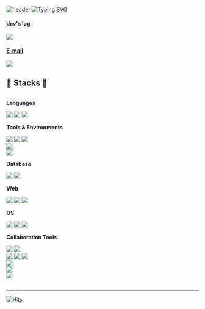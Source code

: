  ![header](https://capsule-render.vercel.app/api?type=waving&color=BDD7F3)
[![Typing SVG](https://readme-typing-svg.demolab.com?font=Alkatra&weight=500&size=45&duration=3500&pause=3&color=6994CDEE&center=false&vCenter=false&multiline=true&repeat=true&width=1000&height=100&lines=Welcome+to+YeSeul's+GitHub!👋)](https://git.io/typing-svg)

<div align="left"> 


#### dev's log
<a href="https://velog.io/@yesue" target="_blank"><img src="https://img.shields.io/badge/Velog-20c997?style=flat&logo=Vimeo&logoColor=white"/>

#### E-mail
<a href="mailto:ysbsjh2464@gmail.com" target="_blank"><img src="https://img.shields.io/badge/ysbsjh2464@gmail.com-EA4335?style=flat&logo=Gmail&logoColor=white"/></a>


## 🔨 Stacks 🔨
<div style="display:flex; flex-direction:column; align-items:flex-start;">
    <!-- Languages -->
    <p><strong>Languages</strong></p>
    <div>
     <img src="https://img.shields.io/badge/Java-ED8B00?style=flat-square&logo=openjdk&logoColor=white"> 
     <img src="https://img.shields.io/badge/Kotlin-7F52FF?style=flat-square&logo=Kotlin&logoColor=white"> 
     <img src="https://img.shields.io/badge/C-A8B9CC?style=flat-square&logo=C&logoColor=white"> 
    </div>
    <!-- Tools & Environments -->
    <p><strong>Tools & Environments</strong></p>
    <div>
     <img src="https://img.shields.io/badge/Android Studio-3DDC84?style=flat-square&logo=Android Studio&logoColor=white"> 
     <img src="https://img.shields.io/badge/Gradle-02303A?style=flat-square&logo=Gradle&logoColor=white"> 
     <img src="https://img.shields.io/badge/Jetpack Compose-4285F4?style=flat-square&logo=Jetpack Compose&logoColor=white">
    </div>
 <img src="https://img.shields.io/badge/IntelliJ IDEA-000000?style=flat-square&logo=IntelliJ IDEA&logoColor=white"> 
  <img src="https://img.shields.io/badge/Visual Studio Code-007ACC?style=flat-square&logo=Visual Studio Code&logoColor=white"> 
    <!-- Database -->
    <p><strong>Database</strong></p>
    <div>
        <img src="https://img.shields.io/badge/mysql-4479A1?style=flat-square&logo=mysql&logoColor=white"> 
        <img src="https://img.shields.io/badge/firebase-FFCA28?style=flat-square&logo=firebase&logoColor=white">
    </div>
    <!-- Web -->
    <p><strong>Web</strong></p>
    <div>
     <img src="https://img.shields.io/badge/html5-E34F26?style=flat-square&logo=html5&logoColor=white"> 
     <img src="https://img.shields.io/badge/css-1572B6?style=flat-square&logo=css3&logoColor=white"> 
     <img src="https://img.shields.io/badge/javascript-F7DF1E?style=flat-square&logo=javascript&logoColor=white"> 
    </div>
    <!-- OS -->
    <p><strong>OS</strong></p>
    <div>
        <img src="https://img.shields.io/badge/linux-FCC624?style=flat-square&logo=linux&logoColor=black"> 
        <img src="https://img.shields.io/badge/Windows-0078D4?style=flat-square&logo=Windows&logoColor=black">  
        <img src="https://img.shields.io/badge/macOS-000000?style=flat-square&logo=macOS&logoColor=white">  
    </div>
    <!-- Collaboration Tools -->
    <p><strong>Collaboration Tools</strong></p>
    <div>
     <img src="https://img.shields.io/badge/GitHub-181717?style=flat-square&logo=GitHub&logoColor=white"> 
     <img src="https://img.shields.io/badge/Git-F05032?style=flat-square&logo=Git&logoColor=white"> 
     <br>
     <img src="https://img.shields.io/badge/Confluence-172B4D?style=flat-square&logo=Confluence&logoColor=white"> 
     <img src="https://img.shields.io/badge/Jira-0052CC?style=flat-square&logo=Jira&logoColor=white"> 
     <img src="https://img.shields.io/badge/Bitbucket-0052CC?style=flat-square&logo=Bitbucket&logoColor=white"> 
     <br>
     <img src="https://img.shields.io/badge/Postman-FF6C37?style=flat-square&logo=Postman&logoColor=white"> 
     <br>
     <img src="https://img.shields.io/badge/Notion-000000?style=flat-square&logo=Notion&logoColor=white"> 
     <br>
     <img src="https://img.shields.io/badge/Figma-F24E1E?style=flat-square&logo=FIgma&logoColor=white"> 
</div><br>
</div>

---

[![Hits](https://hits.seeyoufarm.com/api/count/incr/badge.svg?url=https%3A%2F%2Fgithub.com%2Fyesue2&count_bg=%23FFA7E9&title_bg=%23555555&icon=github.svg&icon_color=%23E7E7E7&title=Github+Hits&edge_flat=false)](https://hits.seeyoufarm.com)

